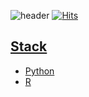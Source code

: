 ![header](https://capsule-render.vercel.app/api?type=wave&color=auto&height=300&section=header&text=DaramG-star&fontSize=90&animation=twinkling)
[![Hits](https://hits.seeyoufarm.com/api/count/incr/badge.svg?url=https%3A%2F%2Fgithub.com%2Fgjbae1212%2Fhit-counter&count_bg=%2398F9FF&title_bg=%23D2DEE2&icon=&icon_color=%2364EBCC&title=hits&edge_flat=true)](https://hits.seeyoufarm.com)
<a href="https://instagram.com/alpox.dev">

## Stack

- Python
- R

